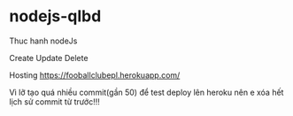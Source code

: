 # nodejs-qlbd
Thuc hanh nodeJs

Create
Update
Delete

Hosting
  https://fooballclubepl.herokuapp.com/

Vì lỡ tạo quá nhiều commit(gần 50) để test deploy lên heroku nên e xóa hết lịch sử commit từ trước!!!
